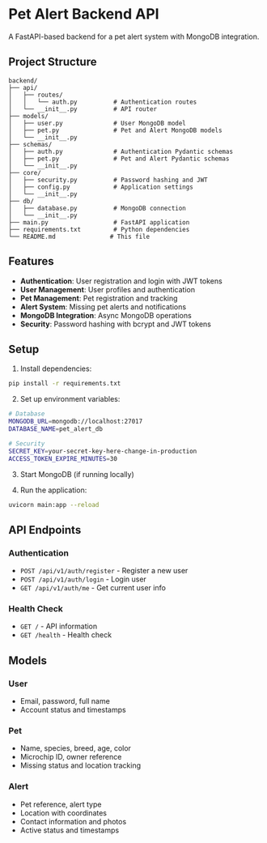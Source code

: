 # Pet Alert Backend API

A FastAPI-based backend for a pet alert system with MongoDB integration.

## Project Structure

```
backend/
├── api/
│   ├── routes/
│   │   └── auth.py          # Authentication routes
│   └── __init__.py          # API router
├── models/
│   ├── user.py              # User MongoDB model
│   ├── pet.py               # Pet and Alert MongoDB models
│   └── __init__.py
├── schemas/
│   ├── auth.py              # Authentication Pydantic schemas
│   ├── pet.py               # Pet and Alert Pydantic schemas
│   └── __init__.py
├── core/
│   ├── security.py          # Password hashing and JWT
│   ├── config.py            # Application settings
│   └── __init__.py
├── db/
│   ├── database.py          # MongoDB connection
│   └── __init__.py
├── main.py                  # FastAPI application
├── requirements.txt         # Python dependencies
└── README.md               # This file
```

## Features

- **Authentication**: User registration and login with JWT tokens
- **User Management**: User profiles and authentication
- **Pet Management**: Pet registration and tracking
- **Alert System**: Missing pet alerts and notifications
- **MongoDB Integration**: Async MongoDB operations
- **Security**: Password hashing with bcrypt and JWT tokens

## Setup

1. Install dependencies:

```bash
pip install -r requirements.txt
```

2. Set up environment variables:

```bash
# Database
MONGODB_URL=mongodb://localhost:27017
DATABASE_NAME=pet_alert_db

# Security
SECRET_KEY=your-secret-key-here-change-in-production
ACCESS_TOKEN_EXPIRE_MINUTES=30
```

3. Start MongoDB (if running locally)

4. Run the application:

```bash
uvicorn main:app --reload
```

## API Endpoints

### Authentication

- `POST /api/v1/auth/register` - Register a new user
- `POST /api/v1/auth/login` - Login user
- `GET /api/v1/auth/me` - Get current user info

### Health Check

- `GET /` - API information
- `GET /health` - Health check

## Models

### User

- Email, password, full name
- Account status and timestamps

### Pet

- Name, species, breed, age, color
- Microchip ID, owner reference
- Missing status and location tracking

### Alert

- Pet reference, alert type
- Location with coordinates
- Contact information and photos
- Active status and timestamps
